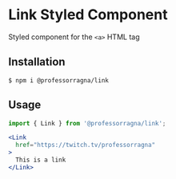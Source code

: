 # Link Styled Component

Styled component for the `<a>` HTML tag

## Installation

```
$ npm i @professorragna/link
```

## Usage

```jsx
import { Link } from '@professorragna/link';

<Link
  href="https://twitch.tv/professorragna"
>
  This is a link
</Link>
```
